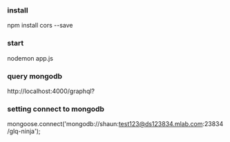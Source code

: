 ### install 
npm install cors --save    

### start
nodemon app.js

### query mongodb
http://localhost:4000/graphql?


### setting connect to mongodb
mongoose.connect('mongodb://shaun:test123@ds123834.mlab.com:23834/glq-ninja');  
